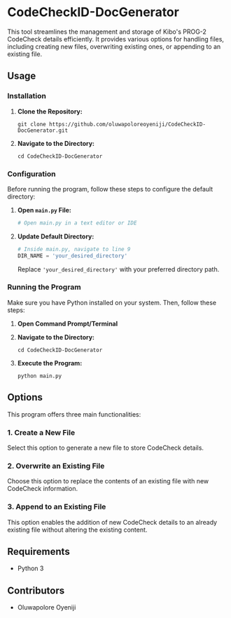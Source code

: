 # CodeCheckID-DocGenerator

This tool streamlines the management and storage of Kibo's PROG-2 CodeCheck details efficiently. It provides various options for handling files, including creating new files, overwriting existing ones, or appending to an existing file. 

## Usage

### Installation

1. **Clone the Repository:**
    ```
    git clone https://github.com/oluwapoloreoyeniji/CodeCheckID-DocGenerator.git
    ```
2. **Navigate to the Directory:**
    ```
    cd CodeCheckID-DocGenerator
    ```
   
### Configuration

Before running the program, follow these steps to configure the default directory:

1. **Open `main.py` File:**
   
    ```python
    # Open main.py in a text editor or IDE
    ```
3. **Update Default Directory:**
    ```python
    # Inside main.py, navigate to line 9
    DIR_NAME = 'your_desired_directory'
    ```
    Replace `'your_desired_directory'` with your preferred directory path.

### Running the Program

Make sure you have Python installed on your system. Then, follow these steps:

1. **Open Command Prompt/Terminal**
2. **Navigate to the Directory:**
    ```
    cd CodeCheckID-DocGenerator
    ```
   
3. **Execute the Program:**
    ```
    python main.py
    ```

## Options

This program offers three main functionalities:

### 1. Create a New File

Select this option to generate a new file to store CodeCheck details.

### 2. Overwrite an Existing File

Choose this option to replace the contents of an existing file with new CodeCheck information.

### 3. Append to an Existing File

This option enables the addition of new CodeCheck details to an already existing file without altering the existing content.

## Requirements

- Python 3

## Contributors

- Oluwapolore Oyeniji


